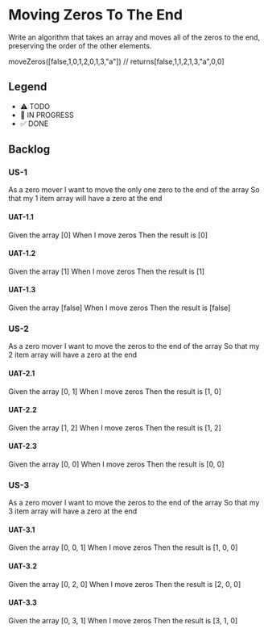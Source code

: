 # Moving Zeros To The End

Write an algorithm that takes an array and moves all of the zeros to the end, preserving the order of the other elements.

moveZeros([false,1,0,1,2,0,1,3,"a"]) // returns[false,1,1,2,1,3,"a",0,0]

## Legend
- ⚠ TODO
- 🚧 IN PROGRESS
- ✅ DONE

## Backlog

### US-1
As a zero mover
I want to move the only one zero to the end of the array
So that my 1 item array will have a zero at the end

#### UAT-1.1
Given the array [0]
When I move zeros
Then the result is [0]

#### UAT-1.2
Given the array [1]
When I move zeros
Then the result is [1]

#### UAT-1.3
Given the array [false]
When I move zeros
Then the result is [false]

### US-2
As a zero mover
I want to move the zeros to the end of the array
So that my 2 item array will have a zero at the end

#### UAT-2.1
Given the array [0, 1]
When I move zeros
Then the result is [1, 0]

#### UAT-2.2
Given the array [1, 2]
When I move zeros
Then the result is [1, 2]

#### UAT-2.3
Given the array [0, 0]
When I move zeros
Then the result is [0, 0]

### US-3
As a zero mover
I want to move the zeros to the end of the array
So that my 3 item array will have a zero at the end

#### UAT-3.1
Given the array [0, 0, 1]
When I move zeros
Then the result is [1, 0, 0]

#### UAT-3.2
Given the array [0, 2, 0]
When I move zeros
Then the result is [2, 0, 0]

#### UAT-3.3
Given the array [0, 3, 1]
When I move zeros
Then the result is [3, 1, 0]